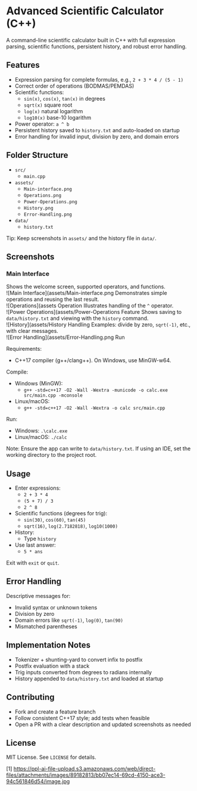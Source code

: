 
# Advanced Scientific Calculator (C++)

A command-line scientific calculator built in C++ with full expression parsing, scientific functions, persistent history, and robust error handling.

## Features
- Expression parsing for complete formulas, e.g., `2 + 3 * 4 / (5 - 1)`
- Correct order of operations (BODMAS/PEMDAS)
- Scientific functions:
  - `sin(x)`, `cos(x)`, `tan(x)` in degrees
  - `sqrt(x)` square root
  - `log(x)` natural logarithm
  - `log10(x)` base-10 logarithm
- Power operator: `a ^ b`
- Persistent history saved to `history.txt` and auto-loaded on startup
- Error handling for invalid input, division by zero, and domain errors

## Folder Structure
- `src/`
  - `main.cpp`
- `assets/`
  - `Main-interface.png`
  - `Operations.png`
  - `Power-Operations.png`
  - `History.png`
  - `Error-Handling.png`
- `data/`
  - `history.txt`

Tip: Keep screenshots in `assets/` and the history file in `data/`.

## Screenshots

### Main Interface
Shows the welcome screen, supported operators, and functions.  
![Main Interface](assets/Main-interface.png
Demonstrates simple operations and reusing the last result.  
![Operations](assets Operation
Illustrates handling of the `^` operator.  
![Power Operations](assets/Power-Operations Feature
Shows saving to `data/history.txt` and viewing with the `history` command.  
![History](assets/History Handling
Examples: divide by zero, `sqrt(-1)`, etc., with clear messages.  
![Error Handling](assets/Error-Handling.png Run

Requirements:
- C++17 compiler (g++/clang++). On Windows, use MinGW-w64.

Compile:
- Windows (MinGW):
  - `g++ -std=c++17 -O2 -Wall -Wextra -municode -o calc.exe src/main.cpp -mconsole`
- Linux/macOS:
  - `g++ -std=c++17 -O2 -Wall -Wextra -o calc src/main.cpp`

Run:
- Windows: `.\calc.exe`
- Linux/macOS: `./calc`

Note: Ensure the app can write to `data/history.txt`. If using an IDE, set the working directory to the project root.

## Usage
- Enter expressions:
  - `2 + 3 * 4`
  - `(5 + 7) / 3`
  - `2 ^ 8`
- Scientific functions (degrees for trig):
  - `sin(30)`, `cos(60)`, `tan(45)`
  - `sqrt(16)`, `log(2.7182818)`, `log10(1000)`
- History:
  - Type `history`
- Use last answer:
  - `5 * ans`

Exit with `exit` or `quit`.

## Error Handling
Descriptive messages for:
- Invalid syntax or unknown tokens
- Division by zero
- Domain errors like `sqrt(-1)`, `log(0)`, `tan(90)`
- Mismatched parentheses

## Implementation Notes
- Tokenizer + shunting-yard to convert infix to postfix
- Postfix evaluation with a stack
- Trig inputs converted from degrees to radians internally
- History appended to `data/history.txt` and loaded at startup

## Contributing
- Fork and create a feature branch
- Follow consistent C++17 style; add tests when feasible
- Open a PR with a clear description and updated screenshots as needed

## License
MIT License. See `LICENSE` for details.

[1] https://ppl-ai-file-upload.s3.amazonaws.com/web/direct-files/attachments/images/89182813/bb07ec14-69cd-4150-ace3-94c561846d54/image.jpg